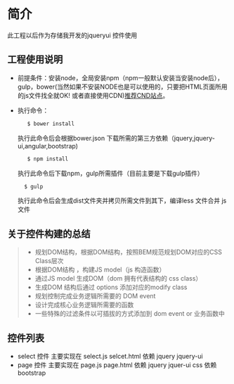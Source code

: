 # 简介
此工程以后作为存储我开发的jqueryui 控件使用
## 工程使用说明
- 前提条件：安装node，全局安装npm（npm一般默认安装当安装node后），gulp，bower(当然如果不安装NODE也是可以使用的，只要把HTML页面所用的js文件找全就OK! 或者直接使用CDN)<a href="http://www.bootcdn.cn/">推荐CND站点</a>。
- 执行命令：
  
  ```bash
     $ bower install
     ```
     执行此命令后会根据bower.json 下载所需的第三方依赖（jquery,jquery-ui,angular,bootstrap)
  ```bash
     $ npm install
     ```
     执行此命令后下载npm，gulp所需插件（目前主要是下载gulp插件）
   ```bash
     $ gulp
   ```    
     执行此命令后会生成dist文件夹并拷贝所需文件到其下，编译less 文件合并 js 文件
## 关于控件构建的总结
>  - 规划DOM结构，根据DOM结构，按照BEM规范规划DOM对应的CSS Class层次
>  - 根据DOM结构 ，构建JS model（js 构造函数）
>  - 通过JS model 生成DOM（dom 拥有代表结构的 css class）
>  - 生成DOM 结构后通过 options 添加对应的modify class 
>  - 规划控制完成业务逻辑所需要的 DOM event
>  - 设计完成核心业务逻辑所需要的函数
>  - 一些特殊的过滤条件以可插拔的方式添加到 dom event or 业务函数中

## 控件列表
- select 控件 主要实现在 select.js selcet.html 依赖 jquery jquery-ui 
- page 控件   主要实现在 page.js page.html 依赖 jquery jquer-ui css 依赖 bootstrap



